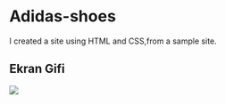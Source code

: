 # Adidas-shoes
I created a site using HTML and CSS,from a sample site.

<h2>Ekran Gifi</h2>

![](ekran.gif)
